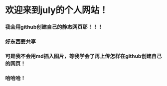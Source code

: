 # 欢迎来到july的个人网站！
### 我会用github创建自己的静态网页那！！！
### 好东西要共享
### 可是我不会用md插入图片，等我学会了再上传怎样在github创建自己的网页！
### 哈哈哈！